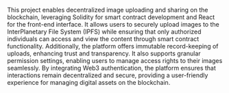 This project enables decentralized image uploading and sharing on the blockchain, leveraging Solidity for smart contract development and React for the front-end interface. It allows users to securely upload images to the InterPlanetary File System (IPFS) while ensuring that only authorized individuals can access and view the content through smart contract functionality. Additionally, the platform offers immutable record-keeping of uploads, enhancing trust and transparency. It also supports granular permission settings, enabling users to manage access rights to their images seamlessly. By integrating Web3 authentication, the platform ensures that interactions remain decentralized and secure, providing a user-friendly experience for managing digital assets on the blockchain.

